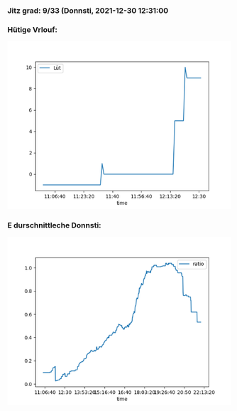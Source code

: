 ### Jitz grad: 9/33 (Donnsti, 2021-12-30 12:31:00

### Hütige Vrlouf:
![Graph](Today.png)

### E durschnittleche Donnsti:
![Graph](Donnsti.png)